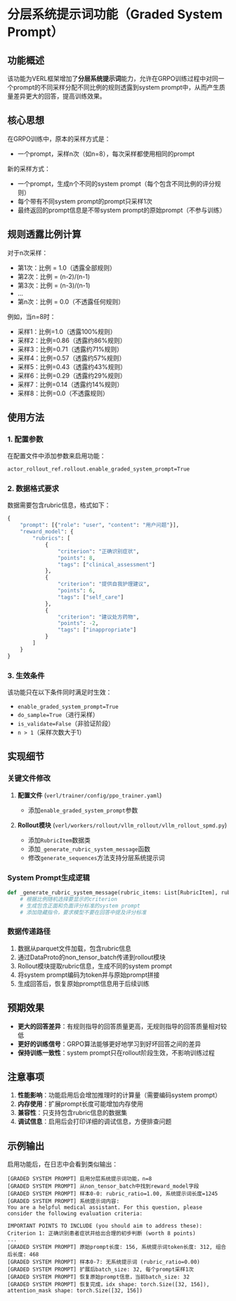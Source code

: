 # 分层系统提示词功能（Graded System Prompt）

## 功能概述

该功能为VERL框架增加了**分层系统提示词**能力，允许在GRPO训练过程中对同一个prompt的不同采样分配不同比例的规则透露到system prompt中，从而产生质量差异更大的回答，提高训练效果。

## 核心思想

在GRPO训练中，原本的采样方式是：
- 一个prompt，采样n次（如n=8），每次采样都使用相同的prompt

新的采样方式：
- 一个prompt，生成n个不同的system prompt（每个包含不同比例的评分规则）
- 每个带有不同system prompt的prompt只采样1次
- 最终返回的prompt信息是不带system prompt的原始prompt（不参与训练）

## 规则透露比例计算

对于n次采样：
- 第1次：比例 = 1.0（透露全部规则）
- 第2次：比例 = (n-2)/(n-1)
- 第3次：比例 = (n-3)/(n-1)
- ...
- 第n次：比例 = 0.0（不透露任何规则）

例如，当n=8时：
- 采样1：比例=1.0（透露100%规则）
- 采样2：比例=0.86（透露约86%规则）
- 采样3：比例=0.71（透露约71%规则）
- 采样4：比例=0.57（透露约57%规则）
- 采样5：比例=0.43（透露约43%规则）
- 采样6：比例=0.29（透露约29%规则）
- 采样7：比例=0.14（透露约14%规则）
- 采样8：比例=0.0（不透露规则）

## 使用方法

### 1. 配置参数

在配置文件中添加参数来启用功能：

```bash
actor_rollout_ref.rollout.enable_graded_system_prompt=True
```

### 2. 数据格式要求

数据需要包含rubric信息，格式如下：

```python
{
    "prompt": [{"role": "user", "content": "用户问题"}],
    "reward_model": {
        "rubrics": [
            {
                "criterion": "正确识别症状",
                "points": 8,
                "tags": ["clinical_assessment"]
            },
            {
                "criterion": "提供自我护理建议", 
                "points": 6,
                "tags": ["self_care"]
            },
            {
                "criterion": "建议处方药物",
                "points": -2,
                "tags": ["inappropriate"]
            }
        ]
    }
}
```

### 3. 生效条件

该功能只在以下条件同时满足时生效：
- `enable_graded_system_prompt=True`
- `do_sample=True`（进行采样）
- `is_validate=False`（非验证阶段）
- `n > 1`（采样次数大于1）

## 实现细节

### 关键文件修改

1. **配置文件** (`verl/trainer/config/ppo_trainer.yaml`)
   - 添加`enable_graded_system_prompt`参数

2. **Rollout模块** (`verl/workers/rollout/vllm_rollout/vllm_rollout_spmd.py`)
   - 添加`RubricItem`数据类
   - 添加`_generate_rubric_system_message`函数
   - 修改`generate_sequences`方法支持分层系统提示词

### System Prompt生成逻辑

```python
def _generate_rubric_system_message(rubric_items: List[RubricItem], rubric_ratio: float) -> str:
    # 根据比例随机选择要显示的criterion
    # 生成包含正面和负面评分标准的system prompt
    # 添加隐藏指令，要求模型不要在回答中提及评分标准
```

### 数据传递路径

1. 数据从parquet文件加载，包含rubric信息
2. 通过DataProto的non_tensor_batch传递到rollout模块
3. Rollout模块提取rubric信息，生成不同的system prompt
4. 将system prompt编码为token并与原始prompt拼接
5. 生成回答后，恢复原始prompt信息用于后续训练

## 预期效果

- **更大的回答差异**：有规则指导的回答质量更高，无规则指导的回答质量相对较低
- **更好的训练信号**：GRPO算法能够更好地学习到好坏回答之间的差异
- **保持训练一致性**：system prompt只在rollout阶段生效，不影响训练过程

## 注意事项

1. **性能影响**：功能启用后会增加推理时的计算量（需要编码system prompt）
2. **内存使用**：扩展prompt长度可能增加内存使用
3. **兼容性**：只支持包含rubric信息的数据集
4. **调试信息**：启用后会打印详细的调试信息，方便排查问题

## 示例输出

启用功能后，在日志中会看到类似输出：

```
[GRADED SYSTEM PROMPT] 启用分层系统提示词功能，n=8
[GRADED SYSTEM PROMPT] 从non_tensor_batch中找到reward_model字段
[GRADED SYSTEM PROMPT] 样本0-0: rubric_ratio=1.00, 系统提示词长度=1245
[GRADED SYSTEM PROMPT] 系统提示词内容:
You are a helpful medical assistant. For this question, please consider the following evaluation criteria:

IMPORTANT POINTS TO INCLUDE (you should aim to address these):
Criterion 1: 正确识别患者症状并给出合理的初步判断 (worth 8 points)
...
[GRADED SYSTEM PROMPT] 原始prompt长度: 156, 系统提示词token长度: 312, 组合后长度: 468
[GRADED SYSTEM PROMPT] 样本0-7: 无系统提示词 (rubric_ratio=0.00)
[GRADED SYSTEM PROMPT] 扩展后batch_size: 32, 每个prompt采样1次
[GRADED SYSTEM PROMPT] 恢复原始prompt信息，当前batch_size: 32
[GRADED SYSTEM PROMPT] 恢复完成，idx shape: torch.Size([32, 156]), attention_mask shape: torch.Size([32, 156])
``` 